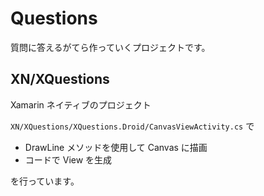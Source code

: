 # Questions

質問に答えるがてら作っていくプロジェクトです。

## XN/XQuestions

Xamarin ネイティブのプロジェクト

`XN/XQuestions/XQuestions.Droid/CanvasViewActivity.cs` で

- DrawLine メソッドを使用して Canvas に描画
- コードで View を生成

を行っています。

